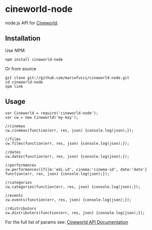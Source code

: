 # cineworld-node

node.js API for [Cineworld](https://www.cineworld.co.uk/developer).

## Installation

Use NPM:

    npm install cineworld-node

Or from source

    git clone git://github.com/marcofucci/cineworld-node.git
    cd cineworld-node
    npm link

## Usage

    var Cineworld = require('cineworld-node');
    var cw = new Cineworld('my-key');

    //cinemas
    cw.cinemas(function(err, res, json) {console.log(json);});

    //films
    cw.films(function(err, res, json) {console.log(json);});

    //dates
    cw.dates(function(err, res, json) {console.log(json);});

    //performances
    cw.performances({film:'edi-id', cinema:'cinema-id', date:'date'} function(err, res, json) {console.log(json);});

    //categories
    cw.categories(function(err, res, json) {console.log(json);});

    //events
    cw.events(function(err, res, json) {console.log(json);});

    //distributors
    cw.distributors(function(err, res, json) {console.log(json);});

For the full list of params see: [Cineworld API Documentation](https://www.cineworld.co.uk/developer/api)